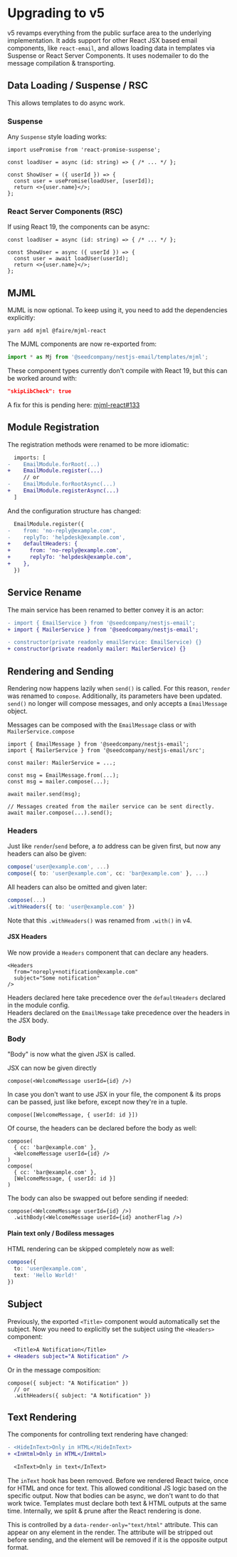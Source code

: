 # Upgrading to v5

v5 revamps everything from the public surface area to the underlying implementation.
It adds support for other React JSX based email components, like `react-email`,
and allows loading data in templates via Suspense or React Server Components.
It uses nodemailer to do the message compilation & transporting.

## Data Loading / Suspense / RSC

This allows templates to do async work.

### Suspense
Any `Suspense` style loading works:

```tsx
import usePromise from 'react-promise-suspense';

const loadUser = async (id: string) => { /* ... */ };

const ShowUser = ({ userId }) => {
  const user = usePromise(loadUser, [userId]);
  return <>{user.name}</>;
};
```

### React Server Components (RSC)

If using React 19, the components can be async:
```tsx
const loadUser = async (id: string) => { /* ... */ };

const ShowUser = async ({ userId }) => {
  const user = await loadUser(userId);
  return <>{user.name}</>;
};
```

## MJML

MJML is now optional. To keep using it, you need to add the dependencies explicitly:
```
yarn add mjml @faire/mjml-react
```

The MJML components are now re-exported from:
```ts
import * as Mj from '@seedcompany/nestjs-email/templates/mjml';
```

These component types currently don't compile with React 19, but this can be worked around with:
```json
"skipLibCheck": true
```
A fix for this is pending here: [mjml-react#133](https://github.com/Faire/mjml-react/pull/133)

## Module Registration

The registration methods were renamed to be more idiomatic:
```diff
  imports: [
-    EmailModule.forRoot(...)
+    EmailModule.register(...)
     // or
-    EmailModule.forRootAsync(...)
+    EmailModule.registerAsync(...)
  ]
```

And the configuration structure has changed:
```diff
  EmailModule.register({
-    from: 'no-reply@example.com',
-    replyTo: 'helpdesk@example.com',
+    defaultHeaders: {
+      from: 'no-reply@example.com',
+      replyTo: 'helpdesk@example.com',
+    },
  })
```

## Service Rename

The main service has been renamed to better convey it is an actor:
```diff
- import { EmailService } from '@seedcompany/nestjs-email';
+ import { MailerService } from '@seedcompany/nestjs-email';

- constructor(private readonly emailService: EmailService) {}
+ constructor(private readonly mailer: MailerService) {}
```

## Rendering and Sending

Rendering now happens lazily when `send()` is called. For this reason, `render` was renamed to `compose`.
Additionally, its parameters have been updated.
`send()` no longer will compose messages, and only accepts a `EmailMessage` object.

Messages can be composed with the `EmailMessage` class or with `MailerService.compose`

```tsx
import { EmailMessage } from '@seedcompany/nestjs-email';
import { MailerService } from '@seedcompany/nestjs-email/src';

const mailer: MailerService = ...;

const msg = EmailMessage.from(...);
const msg = mailer.compose(...);

await mailer.send(msg);

// Messages created from the mailer service can be sent directly.
await mailer.compose(...).send();
```

### Headers

Just like `render`/`send` before, a _to_ address can be given first, but now any headers can also be given:
```ts
compose('user@example.com', ...)
compose({ to: 'user@example.com', cc: 'bar@example.com' }, ...)
```

All headers can also be omitted and given later:
```ts
compose(...)
.withHeaders({ to: 'user@example.com' })
```
Note that this `.withHeaders()` was renamed from `.with()` in v4.

#### JSX Headers

We now provide a `Headers` component that can declare any headers.
```tsx
<Headers
  from="noreply+notification@example.com"
  subject="Some notification"
/>
```
Headers declared here take precedence over the `defaultHeaders` declared in the module config.  
Headers declared on the `EmailMessage` take precedence over the headers in the JSX body.


### Body

"Body" is now what the given JSX is called.

JSX can now be given directly
```tsx
compose(<WelcomeMessage userId={id} />)
```
In case you don't want to use JSX in your file, the component & its props can be passed, just like before, except now
they're in a tuple.
```tsx
compose([WelcomeMessage, { userId: id }])
```

Of course, the headers can be declared before the body as well:
```tsx
compose(
  { cc: 'bar@example.com' },
  <WelcomeMessage userId={id} />
)
compose(
  { cc: 'bar@example.com' },
  [WelcomeMessage, { userId: id }]
)
```

The body can also be swapped out before sending if needed:
```tsx
compose(<WelcomeMessage userId={id} />)
  .withBody(<WelcomeMessage userId={id} anotherFlag />)
```

#### Plain text only / Bodiless messages

HTML rendering can be skipped completely now as well:
```ts
compose({
  to: 'user@example.com',
  text: 'Hello World!'
})
```

## Subject

Previously, the exported `<Title>` component would automatically set the subject.
Now you need to explicitly set the subject using the `<Headers>` component:

```diff
  <Title>A Notification</Title>
+ <Headers subject="A Notification" />
```

Or in the message composition:

```tsx
compose({ subject: "A Notification" })
  // or
  .withHeaders({ subject: "A Notification" })
```

## Text Rendering

The components for controlling text rendering have changed:
```diff
- <HideInText>Only in HTML</HideInText>
+ <InHtml>Only in HTML</InHtml>

  <InText>Only in text</InText>
```

The `inText` hook has been removed.
Before we rendered React twice, once for HTML and once for text.
This allowed conditional JS logic based on the specific output.
Now that bodies can be async, we don't want to do that work twice.
Templates must declare both text & HTML outputs at the same time.
Internally, we split & prune after the React rendering is done.

This is controlled by a `data-render-only="text/html"` attribute.
This can appear on any element in the render. The attribute will be stripped out before sending,
and the element will be removed if it is the opposite output format.
